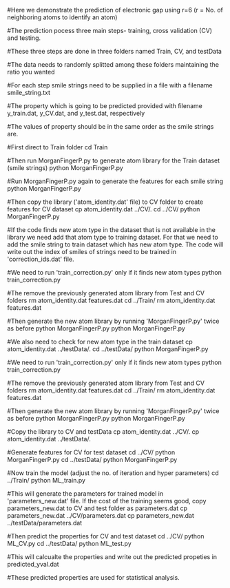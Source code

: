 #Here we demonstrate the prediction of electronic gap using r=6 (r = No. of neighboring atoms to identify an atom)

#The prediction pocess three main steps- training, cross validation (CV) and testing.

#These three steps are done in three folders named Train, CV, and testData

#The data needs to randomly splitted among these folders maintaining the ratio you wanted

#For each step smile strings need to be supplied in a file with a filename smile_string.txt

#The property which is going to be predicted provided with filename y_train.dat, y_CV.dat, and y_test.dat, respectively

#The values of property should be in the same order as the smile strings are.

#First direct to Train folder
cd Train

#Then run MorganFingerP.py to generate atom library for the Train dataset (smile strings)
python MorganFingerP.py

#Run MorganFingerP.py again to generate the features for each smile string
python MorganFingerP.py

#Then copy the library ('atom_identity.dat' file) to CV folder to create features for CV dataset
cp atom_identity.dat ../CV/.
cd ../CV/
python MorganFingerP.py

#If the code finds new atom type in the dataset that is not available in the library we need add that atom type to training dataset. For that we need to add the smile string to train dataset which has new atom type. The code will write out the index of smiles of strings need to be trained in 'correction_ids.dat' file.

#We need to run 'train_correction.py' only if it finds new atom types
python train_correction.py

#The remove the previously generated atom library from Test and CV folders
rm atom_identity.dat features.dat
cd ../Train/
rm atom_identity.dat features.dat

#Then generate the new atom library by running 'MorganFingerP.py' twice as before
python MorganFingerP.py
python MorganFingerP.py

#We also need to check for new atom type in the train dataset
cp atom_identity.dat ../testData/.
cd ../testData/
python MorganFingerP.py

#We need to run 'train_correction.py' only if it finds new atom types
python train_correction.py

#The remove the previously generated atom library from Test and CV folders
rm atom_identity.dat features.dat
cd ../Train/
rm atom_identity.dat features.dat

#Then generate the new atom library by running 'MorganFingerP.py' twice as before
python MorganFingerP.py
python MorganFingerP.py

#Copy the library to CV and testData
cp atom_identity.dat ../CV/.
cp atom_identity.dat ../testData/.

#Generate features for CV for test dataset
cd ../CV/
python MorganFingerP.py
cd ../testData/
python MorganFingerP.py

#Now train the model (adjust the no. of iteration and hyper parameters)
cd ../Train/
python ML_train.py

#This will generate the parameters for trained model in 'parameters_new.dat' file. If the cost of the training seems good, copy parameters_new.dat to CV and test folder as parameters.dat
cp parameters_new.dat ../CV/parameters.dat
cp parameters_new.dat ../testData/parameters.dat

#Then predict the properties for CV and test dataset
cd ../CV/
python ML_CV.py
cd ../testData/
python ML_test.py

#This will calcualte the properties and write out the predicted propeties in predicted_yval.dat

#These predicted properties are used for statistical analysis.
